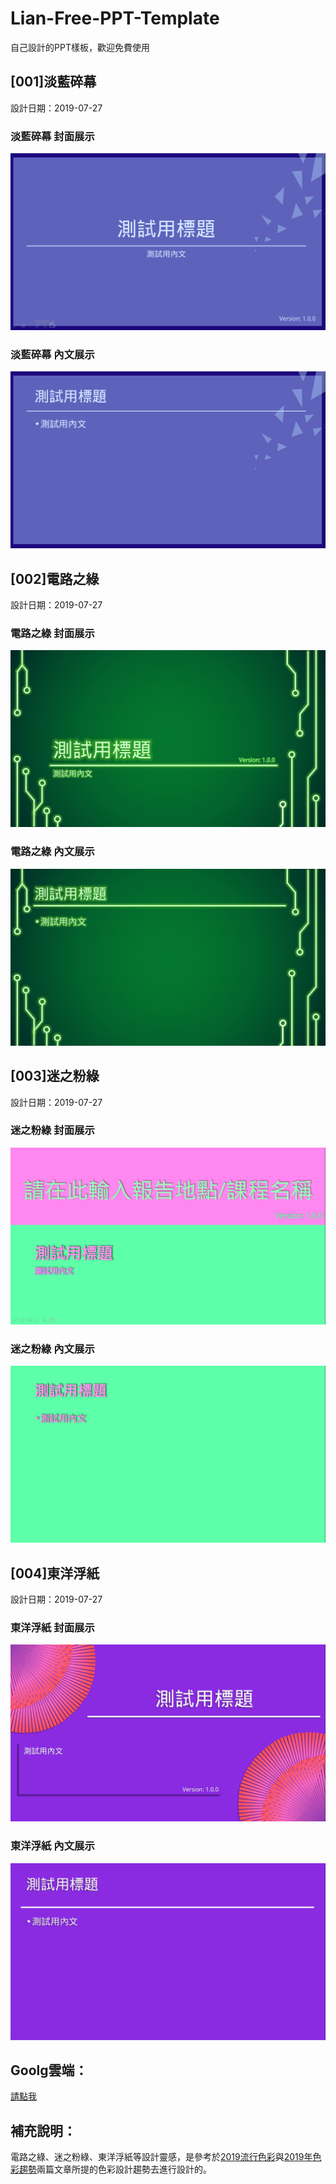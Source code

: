 # Lian-Free-PPT-Template
自己設計的PPT樣板，歡迎免費使用

## [001]淡藍碎幕
設計日期：2019-07-27
### 淡藍碎幕 封面展示
![封面001](/[001]淡藍碎幕/淡藍碎幕封面展示.png "封面")

### 淡藍碎幕 內文展示
![內文001](/[001]淡藍碎幕/淡藍碎幕內文展示.png "內文")

## [002]電路之綠
設計日期：2019-07-27
### 電路之綠 封面展示
![封面002](/[002]電路之綠/電路之綠封面展示.png "封面")

### 電路之綠 內文展示
![內文002](/[002]電路之綠/電路之綠內文展示.png "內文")

## [003]迷之粉綠
設計日期：2019-07-27
### 迷之粉綠 封面展示
![封面003](/[003]迷之粉綠/迷之粉綠封面展示.png "封面")

### 迷之粉綠 內文展示
![內文003](/[003]迷之粉綠/迷之粉綠內文展示.png "內文")

## [004]東洋浮紙
設計日期：2019-07-27
### 東洋浮紙 封面展示
![封面004](/[004]東洋浮紙/東洋浮紙封面展示.png "封面")

### 東洋浮紙 內文展示
![內文004](/[004]東洋浮紙/東洋浮紙內文展示.png "內文")

## Goolg雲端：
[請點我](https://drive.google.com/drive/folders/10__exv3wUv4hVRoyjAKi87zTLZaLUomU)

## 補充說明：
電路之綠、迷之粉綠、東洋浮紙等設計靈感，是參考於[2019流行色彩](https://www.shutterstock.com/zh-Hant/blog/design-with-2019-color-trends)與[2019年色彩趨勢](https://www.shutterstock.com/zh-Hant/blog/2019-color-trends)兩篇文章所提的色彩設計趨勢去進行設計的。
